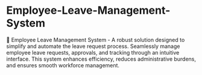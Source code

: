 # Employee-Leave-Management-System
📅 Employee Leave Management System - A robust solution designed to simplify and automate the leave request process. Seamlessly manage employee leave requests, approvals, and tracking through an intuitive interface. This system enhances efficiency, reduces administrative burdens, and ensures smooth workforce management.
